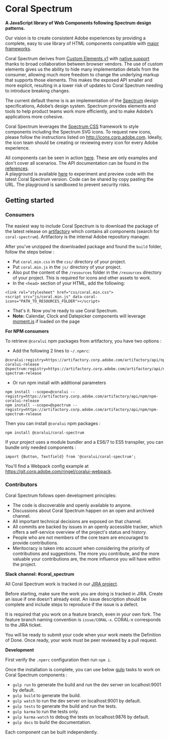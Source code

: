 # Coral Spectrum

**A JavaScript library of Web Components following Spectrum design patterns.**

Our vision is to create consistent Adobe experiences by providing a complete, easy to use library of HTML components 
compatible with [major frameworks](https://custom-elements-everywhere.com/).

Coral Spectrum derives from [Custom Elements v1](https://html.spec.whatwg.org/multipage/custom-elements.html) with 
[native support](https://caniuse.com/#feat=custom-elementsv1) thanks to broad collaboration between browser vendors. 
The use of custom elements gives us the ability to hide many implementation details from the consumer, allowing much 
more freedom to change the underlying markup that supports those elements. 
This makes the exposed API smaller and more explicit, resulting in a lower risk of updates to Coral Spectrum needing to 
introduce breaking changes.

The current default theme is is an implementation of the [Spectrum](http://spectrum.corp.adobe.com/) design 
specifications, Adobe’s design system. Spectrum provides elements and tools to help product teams work more 
efficiently, and to make Adobe’s applications more cohesive.

Coral Spectrum leverages the [Spectrum CSS](http://spectrum-css.corp.adobe.com/) framework to style 
components including the Spectrum SVG icons. 
To request new icons, please follow the instructions listed on http://icons.corp.adobe.com. Ideally, the icon team 
should be creating or reviewing every icon for every Adobe experience.

All components can be seen in action <a href="http://coral-spectrum.corp.adobe.com/build/examples" target="_blank">here</a>. These are only examples and 
don't cover all scenarios. The API documentation can be found in the <a href="http://coral-spectrum.corp.adobe.com/build/documentation/identifiers.html" target="_blank">references</a>.    
A playground is available <a href="http://coral-spectrum.corp.adobe.com/build/playground" target="_blank">here</a> to experiment and preview code with the latest Coral Spectrum version.
Code can be shared by copy pasting the URL. The playground is sandboxed to prevent security risks. 

## Getting started

### Consumers

The easiest way to include Coral Spectrum is to download the package of the 
latest release on [artifactory](https://artifactory.corp.adobe.com/) which contains all components (search for `coral-spectrum`).
Artifactory is the internal Adobe repository manager.
 
After you've unzipped the downloaded package and found the `build` folder, follow the steps below :
* Put `coral.min.css` in the `css/` directory of your project.
* Put `coral.min.js` in the `js/` directory of your project.
* Also put the content of the `/resources` folder in the `/resources` directory of your project. 
This is required for icons and other assets to work.
* In the `<head>` section of your HTML, add the following:
```
<link rel="stylesheet" href="css/coral.min.css">
<script src="js/coral.min.js" data-coral-icons="PATH_TO_RESOURCES_FOLDER"></script>
```
* That's it. Now you're ready to use Coral Spectrum.
* **Note:** Calendar, Clock and Datepicker components will leverage [moment.js](http://momentjs.com/) if loaded on the page

**For NPM consumers**

To retrieve `@coralui` npm packages from artifactory, you have two options :
* Add the following 2 lines to `~/.npmrc`:
```
@coralui:registry=https://artifactory.corp.adobe.com/artifactory/api/npm/npm-coralui-release
@spectrum:registry=https://artifactory.corp.adobe.com/artifactory/api/npm/npm-spectrum-release
```
* Or run npm install with additional parameters
```
npm install --scope=@coralui --registry=https://artifactory.corp.adobe.com/artifactory/api/npm/npm-coralui-release
npm install --scope=@spectrum --registry=https://artifactory.corp.adobe.com/artifactory/api/npm/npm-spectrum-release
```

Then you can install `@coralui` npm packages :

```
npm install @coralui/coral-spectrum
```

If your project uses a module bundler and a ES6/7 to ES5 transpiler, 
you can bundle only needed components :

```
import {Button, Textfield} from '@coralui/coral-spectrum';  
```

You'll find a Webpack config example at https://git.corp.adobe.com/ringel/coralui-webpack.

### Contributors

Coral Spectrum follows open development principles:
* The code is discoverable and openly available to anyone.
* Discussions about Coral Spectrum happen on an open and archived channel.
* All important technical decisions are exposed on that channel.
* All commits are backed by issues in an openly accessible tracker, which offers a self-service overview of the project's status and history.
* People who are not members of the core team are encouraged to provide contributions.
* Meritocracy is taken into account when considering the priority of contributions and suggestions. 
The more you contribute, and the more valuable your contributions are, the more influence you will have within the project.

**Slack channel: #coral_spectrum**

All Coral Spectrum work is tracked in our [JIRA project](https://jira.corp.adobe.com/browse/CORAL).

Before starting, make sure the work you are doing is tracked in JIRA. Create an issue if one doesn't already exist. 
An issue description should be complete and include steps to reproduce if the issue is a defect.

It is required that you work on a feature branch, even in your own fork. The feature branch naming convention is 
`issue/CORAL-x`. CORAL-x corresponds to the JIRA ticket.

You will be ready to submit your code when your work meets the Definition of Done. 
Once ready, your work must be peer reviewed by a pull request.

**Development**
   
First verify the `.npmrc` configuration then run `npm i`.
 
Once the installation is complete, you can use below [gulp](https://gulpjs.com/) tasks to work on Coral Spectrum components :
* `gulp run` to generate the build and run the dev server on localhost:9001 by default.
* `gulp build` to generate the build.
* `gulp watch` to run the dev server on localhost:9001 by default. 
* `gulp tests` to generate the build and run the tests.
* `gulp karma` to run the tests only.
* `gulp karma-watch` to debug the tests on localhost:9876 by default.
* `gulp docs` to build the documentation. 

Each component can be built independently.



